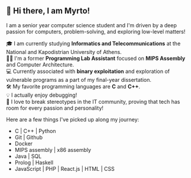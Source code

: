 ## 👋 Hi there, I am Myrto!

I am a senior year computer science student and I'm driven by a deep passion for computers, problem-solving, and exploring low-level matters!

🎓 I am currently studying **Informatics and Telecommunications** at the National and Kapodistrian University of Athens.<br />
👩‍💻 I'm a former **Programming Lab Assistant** focused on **MIPS Assembly** and Computer Architecture.<br />
💻 Currently associated with **binary exploitation** and exploration of vulnerable programs as a part of my final-year dissertation.<br />
🛠️ My favorite programming languages are **C** and **C++**.<br />
💡 I actually enjoy debugging!<br />
🎀 I love to break stereotypes in the IT community, proving that tech has room for every passion and personality!<br />

Here are a few things I've picked up along my journey:
- C | C++ | Python
- Git | Github
- Docker
- MIPS assembly | x86 assembly
- Java | SQL
- Prolog | Haskell
- JavaScript | PHP | React.js | HTML | CSS



